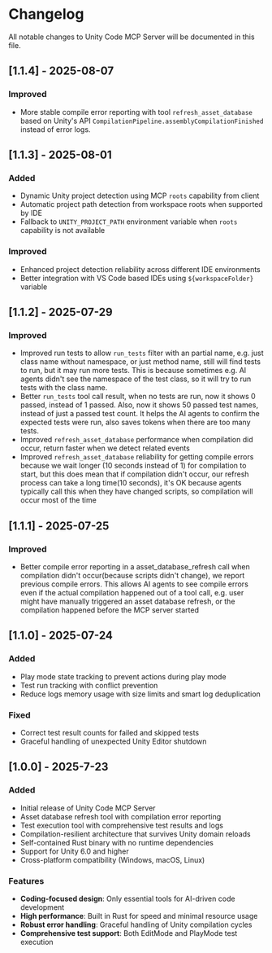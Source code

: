 # Changelog

All notable changes to Unity Code MCP Server will be documented in this file.

## [1.1.4] - 2025-08-07
### Improved
- More stable compile error reporting with tool `refresh_asset_database` based on Unity's API `CompilationPipeline.assemblyCompilationFinished` instead of error logs.

## [1.1.3] - 2025-08-01

### Added
- Dynamic Unity project detection using MCP `roots` capability from client
- Automatic project path detection from workspace roots when supported by IDE
- Fallback to `UNITY_PROJECT_PATH` environment variable when `roots` capability is not available

### Improved
- Enhanced project detection reliability across different IDE environments
- Better integration with VS Code based IDEs using `${workspaceFolder}` variable

## [1.1.2] - 2025-07-29

### Improved
- Improved run tests to allow `run_tests` filter with an partial name, e.g. just class name without namespace, or just method name, still will find tests to run, but it may run more tests. This is because sometimes e.g. AI agents didn't see the namespace of the test class, so it will try to run tests with the class name.
- Better `run_tests` tool call result, when no tests are run, now it shows 0 passed, instead of 1 passed. Also, now it shows 50 passed test names, instead of just a passed test count. It helps the AI agents to confirm the expected tests were run, also saves tokens when there are too many tests.
- Improved `refresh_asset_database` performance when compilation did occur, return faster when we detect related events
- Improved `refresh_asset_database` reliability for getting compile errors because we wait longer (10 seconds instead of 1) for compilation to start, but this does mean that if compilation didn't occur, our refresh process can take a long time(10 seconds), it's OK because agents typically call this when they have changed scripts, so compilation will occur most of the time

## [1.1.1] - 2025-07-25

### Improved
- Better compile error reporting in a asset_database_refresh call when compilation didn't occur(because scripts didn't change), we report previous compile errors. This allows AI agents to see compile errors even if the actual compilation happened out of a tool call, e.g. user might have manually triggered an asset database refresh, or the compilation happened before the MCP server started

## [1.1.0] - 2025-07-24

### Added
- Play mode state tracking to prevent actions during play mode
- Test run tracking with conflict prevention
- Reduce logs memory usage with size limits and smart log deduplication

### Fixed
- Correct test result counts for failed and skipped tests
- Graceful handling of unexpected Unity Editor shutdown

## [1.0.0] - 2025-7-23

### Added
- Initial release of Unity Code MCP Server
- Asset database refresh tool with compilation error reporting
- Test execution tool with comprehensive test results and logs
- Compilation-resilient architecture that survives Unity domain reloads
- Self-contained Rust binary with no runtime dependencies
- Support for Unity 6.0 and higher
- Cross-platform compatibility (Windows, macOS, Linux)

### Features
- **Coding-focused design**: Only essential tools for AI-driven code development
- **High performance**: Built in Rust for speed and minimal resource usage
- **Robust error handling**: Graceful handling of Unity compilation cycles
- **Comprehensive test support**: Both EditMode and PlayMode test execution
